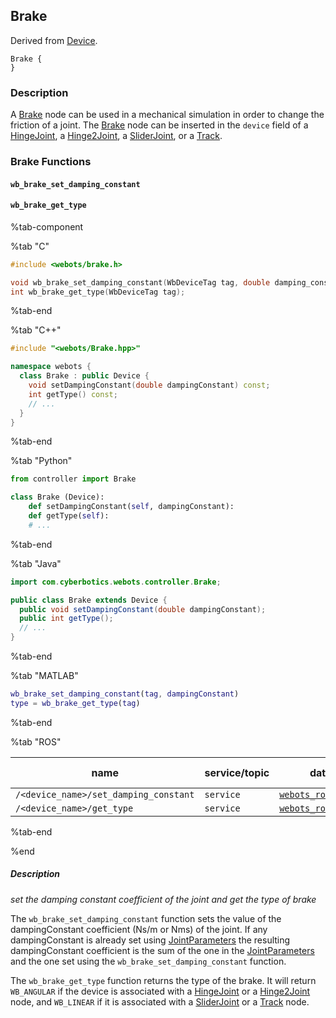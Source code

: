 ## Brake

Derived from [Device](device.md).

```
Brake {
}
```

### Description

A [Brake](#brake) node can be used in a mechanical simulation in order to change the friction of a joint.
The [Brake](#brake) node can be inserted in the `device` field of a [HingeJoint](hingejoint.md), a [Hinge2Joint](hinge2joint.md), a [SliderJoint](sliderjoint.md), or a [Track](track.md).

### Brake Functions

#### `wb_brake_set_damping_constant`
#### `wb_brake_get_type`

%tab-component

%tab "C"

```c
#include <webots/brake.h>

void wb_brake_set_damping_constant(WbDeviceTag tag, double damping_constant);
int wb_brake_get_type(WbDeviceTag tag);
```
%tab-end

%tab "C++"

```cpp
#include "<webots/Brake.hpp>"

namespace webots {
  class Brake : public Device {
    void setDampingConstant(double dampingConstant) const;
    int getType() const;
    // ...
  }
}
```

%tab-end

%tab "Python"

```python
from controller import Brake

class Brake (Device):
    def setDampingConstant(self, dampingConstant):
    def getType(self):
    # ...
```

%tab-end

%tab "Java"

```java
import com.cyberbotics.webots.controller.Brake;

public class Brake extends Device {
  public void setDampingConstant(double dampingConstant);
  public int getType();
  // ...
}
```

%tab-end

%tab "MATLAB"

```matlab
wb_brake_set_damping_constant(tag, dampingConstant)
type = wb_brake_get_type(tag)
```

%tab-end

%tab "ROS"

| name | service/topic | data type | data type definition |
| --- | --- | --- | --- |
| `/<device_name>/set_damping_constant` | `service` | [`webots_ros::set_float`](ros-api.md#common-services) |
| `/<device_name>/get_type` | `service` | [`webots_ros::get_int`](ros-api.md#common-services) |

%tab-end

%end

##### Description

*set the damping constant coefficient of the joint and get the type of brake*

The `wb_brake_set_damping_constant` function sets the value of the dampingConstant coefficient (Ns/m or Nms) of the joint.
If any dampingConstant is already set using [JointParameters](jointparameters.md) the resulting dampingConstant coefficient is the sum of the one in the [JointParameters](jointparameters.md) and the one set using the `wb_brake_set_damping_constant` function.

The `wb_brake_get_type` function returns the type of the brake.
It will return `WB_ANGULAR` if the device is associated with a [HingeJoint](hingejoint.md) or a [Hinge2Joint](hinge2joint.md) node, and `WB_LINEAR` if it is associated with a [SliderJoint](sliderjoint.md) or a [Track](track.md) node.
